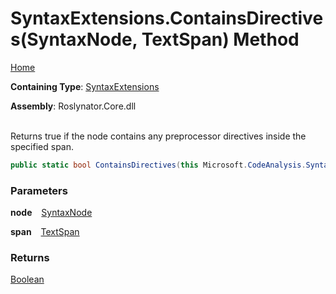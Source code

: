 # SyntaxExtensions\.ContainsDirectives\(SyntaxNode, TextSpan\) Method

[Home](../../../README.md)

**Containing Type**: [SyntaxExtensions](../README.md)

**Assembly**: Roslynator\.Core\.dll

\
Returns true if the node contains any preprocessor directives inside the specified span\.

```csharp
public static bool ContainsDirectives(this Microsoft.CodeAnalysis.SyntaxNode node, Microsoft.CodeAnalysis.Text.TextSpan span)
```

### Parameters

**node** &ensp; [SyntaxNode](https://docs.microsoft.com/en-us/dotnet/api/microsoft.codeanalysis.syntaxnode)

**span** &ensp; [TextSpan](https://docs.microsoft.com/en-us/dotnet/api/microsoft.codeanalysis.text.textspan)

### Returns

[Boolean](https://docs.microsoft.com/en-us/dotnet/api/system.boolean)

